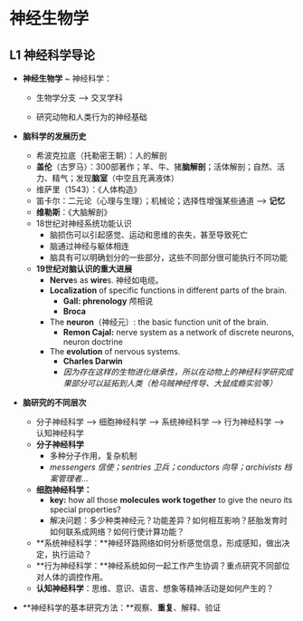 # 神经生物学

## L1 神经科学导论

- **神经生物学** ~ 神经科学：

  - 生物学分支 ⟶ 交叉学科

  - 研究动物和人类行为的神经基础

- **脑科学的发展历史**
  - 希波克拉底（托勒密王朝）：人的解剖
  - **盖伦**（古罗马）：300部著作；羊、牛、猪**脑解剖**；活体解剖；自然、活力、精气；发现**脑室**（中空且充满液体）
  - 维萨里（1543）：《人体构造》
  - 笛卡尔：二元论（心理与生理）；机械论；选择性增强某些通道 ⟶ **记忆**
  - **维勒斯**：《大脑解剖》
  - 18世纪对神经系统功能认识
    - 脑损伤可以引起感觉、运动和思维的丧失，甚至导致死亡
    - 脑通过神经与躯体相连
    - 脑具有可以明确划分的一些部分，这些不同部分很可能执行不同功能
  - **19世纪对脑认识的重大进展**
    - **Nerve**s as **wire**s.	神经如电缆。
    - **Localization** of specific functions in different parts of the brain.
      - **Gall: phrenology**  颅相说
      - **Broca**
    - The **neuron**（神经元）: the basic function unit of the brain.
      - **Remon Cajal:** nerve system as a network of discrete neurons, neuron doctrine
    - The **evolution** of nervous systems.
      - **Charles Darwin**
      - *因为存在这样的生物进化继承性，所以在动物上的神经科学研究成果部分可以延拓到人类（枪乌贼神经传导、大鼠成瘾实验等）*

- **脑研究的不同层次**
  - 分子神经科学 ⟶ 细胞神经科学 ⟶ 系统神经科学 ⟶ 行为神经科学 ⟶ 认知神经科学
  - **分子神经科学**
    - 多种分子作用，复杂机制
    - *messengers 信使；sentries 卫兵；conductors 向导；archivists 档案管理者...*
  - **细胞神经科学：**
    - **key:** how all those **molecules work together** to give the neuro its special properties?
    - 解决问题：多少种类神经元？功能差异？如何相互影响？胚胎发育时如何联系成网络？如何行使计算功能？
  - **系统神经科学：**神经环路网络如何分析感觉信息，形成感知，做出决定，执行运动？
  - **行为神经科学：**神经系统如何一起工作产生协调？重点研究不同部位对人体的调控作用。
  - **认知神经科学**：思维、意识、语言、想象等精神活动是如何产生的？

- **神经科学的基本研究方法：**观察、**重复**、解释、验证

